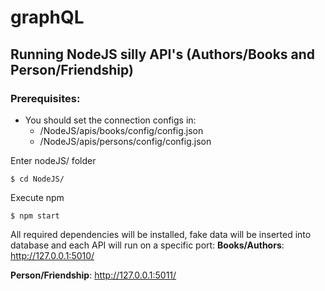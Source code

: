 # graphQL
## Running NodeJS silly API's (Authors/Books and Person/Friendship)
### Prerequisites:
- You should set the connection configs in:
  - /NodeJS/apis/books/config/config.json 
  - /NodeJS/apis/persons/config/config.json
  
Enter nodeJS/ folder

```
$ cd NodeJS/
```
Execute npm
```
$ npm start
```
All required dependencies will be installed, fake data will be inserted into database and each API will run on a specific port:
**Books/Authors**: http://127.0.0.1:5010/

**Person/Friendship**: http://127.0.0.1:5011/
